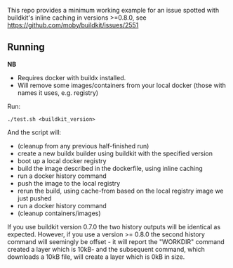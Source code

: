 This repo provides a minimum working example for an issue spotted with buildkit's inline caching in versions >=0.8.0, see https://github.com/moby/buildkit/issues/2551

## Running

**NB**

- Requires docker with buildx installed.
- Will remove some images/containers from your local docker (those with names it uses, e.g. registry)

Run:

```
./test.sh <buildkit_version>
```

And the script will:

- (cleanup from any previous half-finished run)
- create a new buildx builder using buildkit with the specified version
- boot up a local docker registry
- build the image described in the dockerfile, using inline caching
- run a docker history command
- push the image to the local registry
- rerun the build, using cache-from based on the local registry image we just pushed
- run a docker history command
- (cleanup containers/images)

If you use buildkit version 0.7.0 the two history outputs will be identical as expected. However, if you use a version >= 0.8.0 the second history command will seemingly be offset - it will report the "WORKDIR" command created a layer which is 10kB- and the subsequent command, which downloads a 10kB file, will create a layer which is 0kB in size.
